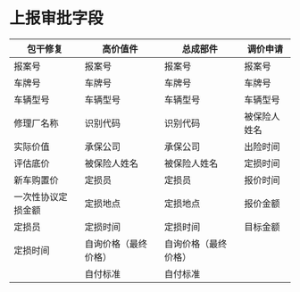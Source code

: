 # 上报审批字段

| 包干修复           | 高价值件             | 总成部件             | 调价申请     |
| ------------------ | -------------------- | -------------------- | ------------ |
| 报案号             | 报案号               | 报案号               | 报案号       |
| 车牌号             | 车牌号               | 车牌号               | 车牌号       |
| 车辆型号           | 车辆型号             | 车辆型号             | 车辆型号     |
| 修理厂名称         | 识别代码             | 识别代码             | 被保险人姓名 |
| 实际价值           | 承保公司             | 承保公司             | 出险时间     |
| 评估底价           | 被保险人姓名         | 被保险人姓名         | 定损时间     |
| 新车购置价         | 定损员               | 定损员               | 报价时间     |
| 一次性协议定损金额 | 定损地点             | 定损地点             | 报价金额     |
| 定损员             | 定损时间             | 定损时间             | 目标金额     |
| 定损时间           | 自询价格（最终价格） | 自询价格（最终价格） |              |
|                    | 自付标准             | 自付标准             |              |